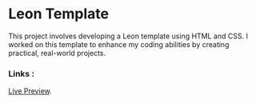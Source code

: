 # Leon Template
This project involves developing a Leon template using HTML and CSS. I worked on this template to enhance my coding abilities by creating practical, real-world projects.
### Links :
[Live Preview](https://mohammedbahamid.github.io/Leon-template/). 
